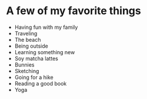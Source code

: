 # A few of my favorite things

- Having fun with my family
- Traveling
- The beach
- Being outside
- Learning something new
- Soy matcha lattes
- Bunnies
- Sketching
- Going for a hike
- Reading a good book
- Yoga

